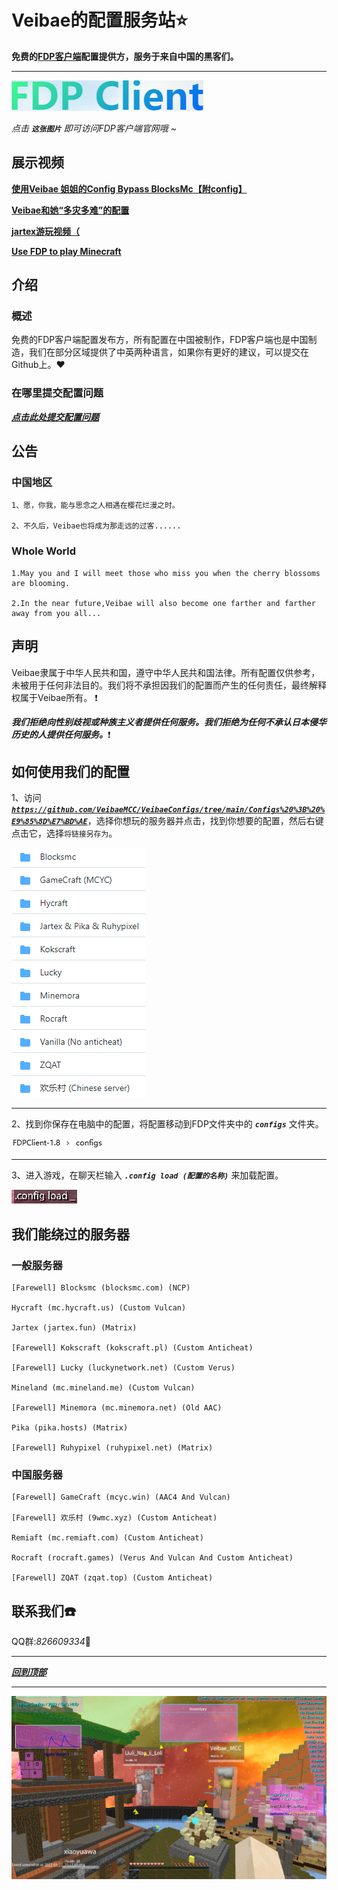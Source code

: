 # Veibae的配置服务站:star:
**免费的[FDP客户端](https://github.com/UnlegitMC/FDPClient)配置提供方，服务于来自中国的黑客们。**

---

[![FDP Client](https://github.com/VeibaeMCC/VeibaeConfigs/blob/main/%E5%9B%BE%E7%89%87/FDP%20Client.png "FDP客户端")](http://fdpclient.club/)

*点击 ***`这张图片`*** 即可访问FDP客户端官网哦 ~*

## 展示视频
[**使用Veibae 姐姐的Config Bypass BlocksMc【附config】**](https://www.bilibili.com/video/BV1M94y1o76z/?spm_id_from=333.788.recommend_more_video.2)

[**Veibae和她“多灾多难”的配置**](https://www.bilibili.com/video/BV1nB4y1175S?spm_id_from=333.999.0.0)

[**jartex游玩视频（**](https://m.bilibili.com/video/BV1FF41177Kj)

[**Use FDP to play Minecraft**](https://m.bilibili.com/video/BV1fY4y1r7k1)

## 介绍
### 概述
免费的FDP客户端配置发布方，所有配置在中国被制作，FDP客户端也是中国制造，我们在部分区域提供了中英两种语言，如果你有更好的建议，可以提交在Github上。:heart:

### 在哪里提交配置问题
[***点击此处提交配置问题***](https://github.com/VeibaeMCC/VeibaeConfigs/issues)

## 公告
### 中国地区
    1、愿，你我，能与思念之人相遇在樱花烂漫之时。

    2、不久后，Veibae也将成为那走远的过客......
    
### Whole World
    1.May you and I will meet those who miss you when the cherry blossoms are blooming.

    2.In the near future,Veibae will also become one farther and farther away from you all...

## 声明
Veibae隶属于中华人民共和国，遵守中华人民共和国法律。所有配置仅供参考，未被用于任何非法目的。我们将不承担因我们的配置而产生的任何责任，最终解释权属于Veibae所有。 :exclamation:

***我们拒绝向性别歧视或种族主义者提供任何服务。我们拒绝为任何不承认日本侵华历史的人提供任何服务。***:exclamation:

## 如何使用我们的配置
1、访问[***`https://github.com/VeibaeMCC/VeibaeConfigs/tree/main/Configs%20%3B%20%E9%85%8D%E7%BD%AE`***](https://github.com/VeibaeMCC/VeibaeConfigs/tree/main/Configs%20%3B%20%E9%85%8D%E7%BD%AE)，选择你想玩的服务器并点击，找到你想要的配置，然后右键点击它，选择`将链接另存为`。

![](https://github.com/VeibaeMCC/Pictures/blob/main/list.png)

---

2、找到你保存在电脑中的配置，将配置移动到FDP文件夹中的 ***`configs`*** 文件夹。

![](https://github.com/VeibaeMCC/Pictures/blob/main/folder.png)

---

3、进入游戏，在聊天栏输入 ***`.config load (配置的名称)`*** 来加载配置。

![](https://github.com/VeibaeMCC/Pictures/blob/main/input.png)

## 我们能绕过的服务器
### 一般服务器
    [Farewell] Blocksmc (blocksmc.com) (NCP)
    
    Hycraft (mc.hycraft.us) (Custom Vulcan)

    Jartex (jartex.fun) (Matrix)
    
    [Farewell] Kokscraft (kokscraft.pl) (Custom Anticheat)
    
    [Farewell] Lucky (luckynetwork.net) (Custom Verus)
    
    Mineland (mc.mineland.me) (Custom Vulcan)
    
    [Farewell] Minemora (mc.minemora.net) (Old AAC)
    
    Pika (pika.hosts) (Matrix)
    
    [Farewell] Ruhypixel (ruhypixel.net) (Matrix)

### 中国服务器
    [Farewell] GameCraft (mcyc.win) (AAC4 And Vulcan)
    
    [Farewell] 欢乐村 (9wmc.xyz) (Custom Anticheat)
    
    Remiaft (mc.remiaft.com) (Custom Anticheat)
    
    Rocraft (rocraft.games) (Verus And Vulcan And Custom Anticheat)
    
    [Farewell] ZQAT (zqat.top) (Custom Anticheat)

## 联系我们:telephone:
QQ群:*826609334*:speech_balloon:

---

[***回到顶部***](#readme)

---

![picture](https://github.com/VeibaeMCC/Pictures/blob/main/112022-04-27_21.12.46.png "珍贵的截屏")
